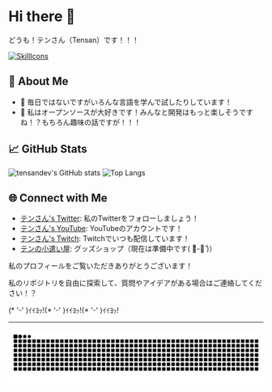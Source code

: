 # Hi there 👋
どうも！テンさん（Tensan）です！！！

[![SkillIcons](https://skillicons.dev/icons?i=js,ts,css,cs,cpp,nodejs,php,react,tailwind,bootstrap,docker,kubernetes,raspberrypi,redhat,linux,mongodb,figma,unreal,vscode)](https://skillicons.dev)<br/>

## 🚀 About Me

- 🌱 毎日ではないですがいろんな言語を学んで試したりしています！
- 👯 私はオープンソースが大好きです！みんなと開発はもっと楽しそうですね！？もちろん趣味の話ですが！！！

## 📈 GitHub Stats

![tensandev's GitHub stats](https://github-readme-stats.vercel.app/api?username=tensandev&theme=blueberry&count_private=true&hide_border=true&line_height=20)
![Top Langs](https://github-readme-stats.vercel.app/api/top-langs/?username=tensandev&layout=compact&theme=blueberry&count_private=true&hide_border=true)

## 🌐 Connect with Me

- [テンさん's Twitter](https://twitter.com/tensandev): 私のTwitterをフォローしましょう！
- [テンさん's YouTube](https://www.youtube.com/@tensandev): YouTubeのアカウントです！
- [テンさん's Twitch](https://twitch.tv/tensandev): Twitchでいつも配信しています！
- [テンの小遣い屋](https://shop.tensan.dev): グッズショップ（現在は準備中です( ･᷅-･᷄ )）

私のプロフィールをご覧いただきありがとうございます！

私のリポジトリを自由に探索して、質問やアイデアがある場合はご連絡してください！？

(* 'ᵕ' )ｲｲﾖｯ!(* 'ᵕ' )ｲｲﾖｯ!(* 'ᵕ' )ｲｲﾖｯ!

---
<picture>
  <source media="(prefers-color-scheme: dark)" srcset="https://raw.githubusercontent.com/tensandev/tensandev/output/github-contribution-grid-snake-dark.svg">
  <source media="(prefers-color-scheme: light)" srcset="https://raw.githubusercontent.com/tensandev/tensandev/output/github-contribution-grid-snake.svg">
  <img alt="github contribution grid snake animation" src="https://raw.githubusercontent.com/tensandev/tensandev/output/github-contribution-grid-snake.svg">
</picture>
